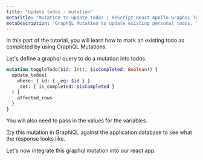 ```yaml
---
title: "Update todos - mutation"
metaTitle: "Mutation to update todos | ReScript React Apollo GraphQL Tutorial"
metaDescription: "GraphQL Mutation to update existing personal todos. Try the mutation in GraphiQL, passing the Authorization token to mark a todo as completed"
---
```


In this part of the tutorial, you will learn how to mark an existing todo as completed by using GraphQL Mutations.

Let's define a graphql query to do a mutation into todos.

```graphql
mutation toggleTodo($id: Int!, $isCompleted: Boolean!) {
  update_todos(
    where: { id: { _eq: $id } }
    _set: { is_completed: $isCompleted }
  ) {
    affected_rows
  }
}
```

You will also need to pass in the values for the variables.

[Try](https://hasura.io/learn/graphql/graphiql) this mutation in GraphiQL against the application database to see what the response looks like.

Let's now integrate this graphql mutation into our react app.
